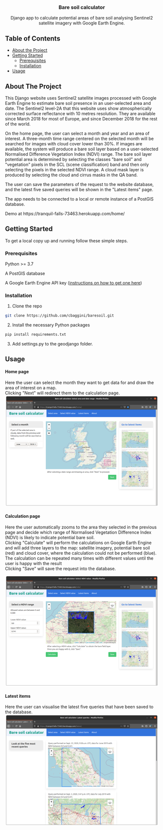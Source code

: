 <p align="center">

  <h3 align="center">Bare soil calculator</h3>

  <p align="center">
    Django app to calculate potential areas of bare soil analysing Sentinel2 satellite imagery with Google Earth Engine.
  </p>
</p>



<!-- TABLE OF CONTENTS -->
## Table of Contents

* [About the Project](#about-the-project)
* [Getting Started](#getting-started)
  * [Prerequisites](#prerequisites)
  * [Installation](#installation)
* [Usage](#usage)


<!-- ABOUT THE PROJECT -->
## About The Project

<p>This Django website uses Sentinel2 satellite images processed with Google Earth Engine to estimate bare soil presence in an user-selected area and date. 
The Sentinel2 level-2A that this website uses show atmospherically corrected surface reflectance with 10 metres resolution.
They are available since March 2018 for most of Europe, and since December 2018 for the rest of the world.</p>

<p>On the home page, the user can select a month and year and an area of interest. A three-month time range centered on the selected month will be searched for images
with cloud cover lower than 30%. If images are available, the system will produce a bare soil layer based on a user-selected Normalised Difference Vegetation Index (NDVI) range.
The bare soil layer potential area is determined by selecting the classes "bare soil" and "vegetation" pixels in the SCL (scene classification) band and then only selecting the 
pixels in the selected NDVI range. A cloud mask layer is produced by selecting the cloud and cirrus masks in the QA band.</p>

<p>The user can save the parameters of the request to the website database, and the latest five saved queries will be shown in the "Latest items" page.</p>
<p>The app needs to be connected to a local or remote instance of a PostGIS database.</p>
<p>Demo at https://tranquil-falls-73463.herokuapp.com/home/</p>

<!-- GETTING STARTED -->
## Getting Started

To get a local copy up and running follow these simple steps.

### Prerequisites

Python >= 3.7<br>

A PostGIS database<br>

A Google Earth Engine API key ([instructions on how to get one here](https://developers.google.com/earth-engine/guides/app_key))


### Installation

1. Clone the repo
```sh
git clone https://github.com/cbaggini/baresoil.git
```
2. Install the necessary Python packages
```sh
pip install requirements.txt
```
3. Add settings.py to the geodjango folder.  

<!-- USAGE EXAMPLES -->
## Usage

#### Home page

Here the user can select the month they want to get data for and draw the area of interest on a map.<br>
Clicking "Next" will redirect them to the calculation page.
![alt text](https://github.com/cbaggini/baresoil/blob/master/home.png?raw=true)

#### Calculation page

Here the user automatically zooms to the area they selected in the previous page and decide which range of Normalised Vegetation Difference Index (NDVI) is likely to indicate potential bare soil.<br>
Clicking "Calculate" will perform the calculations on Google Earth Engine and will add three layers to the map: satellite imagery, potential bare soil (red) and cloud cover, where the calculation could not be performed (blue).<br>
The calculation can be repeated many times with different values until the user is happy with the result <br>
Clicking "Save" will save the request into the database.

![alt text](https://github.com/cbaggini/baresoil/blob/master/ndvi.png?raw=true)

#### Latest items

Here the user can visualise the latest five queries that have been saved to the database.<br>
![alt text](https://github.com/cbaggini/baresoil/blob/master/latest.png?raw=true)
